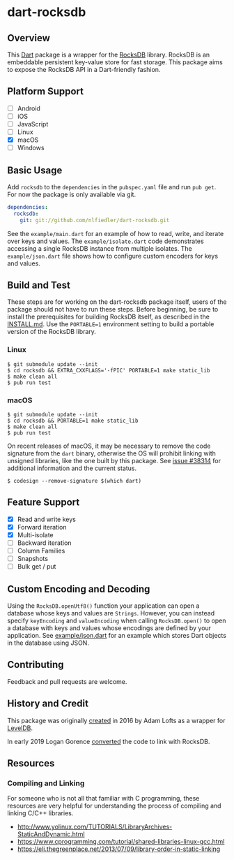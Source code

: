 # dart-rocksdb

## Overview

This [Dart](https://dart.dev) package is a wrapper for the [RocksDB](https://rocksdb.org) library. RocksDB is an embeddable persistent key-value store for fast storage. This package aims to expose the RocksDB API in a Dart-friendly fashion.

## Platform Support

- [ ] Android
- [ ] iOS
- [ ] JavaScript
- [ ] Linux
- [x] macOS
- [ ] Windows

## Basic Usage

Add `rocksdb` to the `dependencies` in the `pubspec.yaml` file and run `pub get`. For now the package is only available via git.

```yaml
dependencies:
  rocksdb:
    git: git://github.com/nlfiedler/dart-rocksdb.git
```

See the `example/main.dart` for an example of how to read, write, and iterate over keys and values. The `example/isolate.dart` code demonstrates accessing a single RocksDB instance from multiple isolates. The `example/json.dart` file shows how to configure custom encoders for keys and values.

## Build and Test

These steps are for working on the dart-rocksdb package itself, users of the package should not have to run these steps. Before beginning, be sure to install the prerequisites for building RocksDB itself, as described in the [INSTALL.md](https://github.com/facebook/rocksdb/blob/master/INSTALL.md). Use the `PORTABLE=1` environment setting to build a portable version of the RocksDB library.

### Linux

```shell
$ git submodule update --init
$ cd rocksdb && EXTRA_CXXFLAGS='-fPIC' PORTABLE=1 make static_lib
$ make clean all
$ pub run test
```

### macOS

```shell
$ git submodule update --init
$ cd rocksdb && PORTABLE=1 make static_lib
$ make clean all
$ pub run test
```

On recent releases of macOS, it may be necessary to remove the code signature from the `dart` binary, otherwise the OS will prohibit linking with unsigned libraries, like the one built by this package. See [issue #38314](https://github.com/dart-lang/sdk/issues/38314) for additional information and the current status.

```shell
$ codesign --remove-signature $(which dart)
```

## Feature Support

- [x] Read and write keys
- [x] Forward iteration
- [x] Multi-isolate
- [ ] Backward iteration
- [ ] Column Families
- [ ] Snapshots
- [ ] Bulk get / put

## Custom Encoding and Decoding

Using the `RocksDB.openUtf8()` function your application can open a database whose keys and values are `Strings`. However, you can instead specify `keyEncoding` and `valueEncoding` when calling `RocksDB.open()` to open a database with keys and values whose encodings are defined by your application. See [example/json.dart](./example/json.dart) for an example which stores Dart objects in the database using JSON.

## Contributing

Feedback and pull requests are welcome.

## History and Credit

This package was originally [created](https://github.com/adamlofts/leveldb_dart) in 2016 by Adam Lofts as a wrapper for [LevelDB](https://github.com/google/leveldb/).

In early 2019 Logan Gorence [converted](https://github.com/SpinlockLabs/rocksdb-dart) the code to link with RocksDB.

## Resources

### Compiling and Linking

For someone who is not all that familiar with C programming, these resources are very helpful for understanding the process of compiling and linking C/C++ libraries.

* http://www.yolinux.com/TUTORIALS/LibraryArchives-StaticAndDynamic.html
* https://www.cprogramming.com/tutorial/shared-libraries-linux-gcc.html
* https://eli.thegreenplace.net/2013/07/09/library-order-in-static-linking
